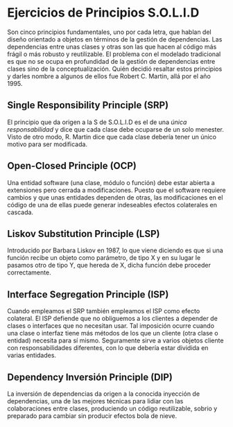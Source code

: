 Ejercicios de Principios S.O.L.I.D
===

Son cinco principios fundamentales, uno por cada letra, que hablan del diseño orientado a objetos en términos de la 
gestión de dependencias. Las dependencias entre unas clases y otras son las que hacen al código más frágil o más robusto 
y reutilizable. El problema con el modelado tradicional es que no se ocupa en profundidad de la gestión de dependencias 
entre clases sino de la conceptualización. Quién decidió resaltar estos principios y darles nombre a algunos de ellos fue 
Robert C. Martin, allá por el año 1995.


## Single Responsibility Principle (SRP)

El principio que da origen a la S de S.O.L.I.D es el de una *única responsabilidad* y dice que cada clase debe ocuparse de 
un solo menester. Visto de otro modo, R. Martin dice que cada clase debería tener un único motivo para ser modificada.

## Open-Closed Principle (OCP)

Una entidad software (una clase, módulo o función) debe estar abierta a extensiones pero cerrada a modificaciones. 
Puesto que el software requiere cambios y que unas entidades dependen de otras, las modificaciones en el código de una 
de ellas puede generar indeseables efectos colaterales en cascada.


## Liskov Substitution Principle (LSP)

Introducido por Barbara Liskov en 1987, lo que viene diciendo es que si una función recibe un objeto como parámetro, de 
tipo X y en su lugar le pasamos otro de tipo Y, que hereda de X, dicha función debe proceder correctamente.

## Interface Segregation Principle (ISP)

Cuando empleamos el SRP también empleamos el ISP como efecto colateral. El ISP defiende que no obliguemos a los clientes 
a depender de clases o interfaces que no necesitan usar. Tal imposición ocurre cuando una clase o interfaz tiene más 
métodos de los que un cliente (otra clase o entidad) necesita para sí mismo. Seguramente sirve a varios objetos cliente 
con responsabilidades diferentes, con lo que debería estar dividida en varias entidades.

## Dependency Inversión Principle (DIP)

La inversión de dependencias da origen a la conocida inyección de dependencias, una de las mejores técnicas para lidiar 
con las colaboraciones entre clases, produciendo un código reutilizable, sobrio y preparado para cambiar sin producir 
efectos bola de nieve.
